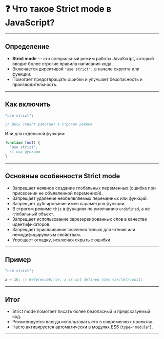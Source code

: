 # ❓ Что такое Strict mode в JavaScript?

---

## Определение

- **Strict mode** — это специальный режим работы JavaScript, который вводит более строгие правила написания кода.
- Включается директивой `"use strict";` в начале скрипта или функции.
- Помогает предотвращать ошибки и улучшает безопасность и производительность.

---

## Как включить

```js
"use strict";

// Весь скрипт работает в строгом режиме
```

Или для отдельной функции:

```js
function foo() {
  "use strict";
  // код функции
}
```

---

## Основные особенности Strict mode

- Запрещает неявное создание глобальных переменных (ошибка при присвоении не объявленной переменной).
- Запрещает удаление необъявляемых переменных или функций.
- Запрещает дублирование имен параметров функции.
- В строгом режиме `this` в функциях по умолчанию `undefined`, а не глобальный объект.
- Запрещает использование зарезервированных слов в качестве идентификаторов.
- Запрещает присваивание значения только для чтения или немодифицируемым свойствам.
- Упрощает отладку, исключая скрытые ошибки.

---

## Пример

```js
"use strict";

x = 10; // ReferenceError: x is not defined (без var/let/const)
```

---

## Итог

- Strict mode помогает писать более безопасный и предсказуемый код.
- Рекомендуется всегда использовать его в современных проектах.
- Часто активируется автоматически в модулях ES6 (`type="module"`).

---
